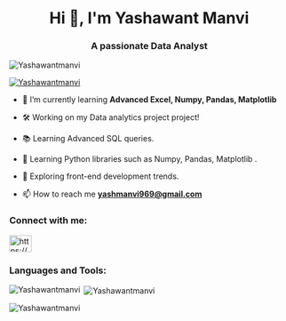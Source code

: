 <h1 align="center">Hi 👋, I'm Yashawant Manvi</h1>
<h3 align="center">A passionate Data Analyst</h3>

<p align="left"> <img src="https://komarev.com/ghpvc/?username=Yashawantmanvi&label=Profile%20views&color=0e75b6&style=flat" alt="Yashawantmanvi" /> </p>

<p align="left"> <a href="https://github.com/ryo-ma/github-profile-trophy"><img src="https://github-profile-trophy.vercel.app/?username=Yashawantmanvi" alt="Yashawantmanvi" /></a> </p>

- 🌱 I’m currently learning **Advanced Excel, Numpy, Pandas, Matplotlib**
  
- 🛠️ Working on my Data analytics project project!
  
- 📚 Learning Advanced SQL queries.
  
- 🐍 Learning Python libraries such as Numpy, Pandas, Matplotlib .
  
- 🌱 Exploring front-end development trends.

- 📫 How to reach me **yashmanvi969@gmail.com**

<h3 align="left">Connect with me:</h3>
<p align="left">
<a href="https://linkedin.com/in/https://www.linkedin.com/in/yashawantmanvi" target="blank"><img align="center" src="https://raw.githubusercontent.com/rahuldkjain/github-profile-readme-generator/master/src/images/icons/Social/linked-in-alt.svg" alt="https://www.linkedin.com/in/yashawantmanvi" height="30" width="40" /></a>
</p>

<h3 align="left">Languages and Tools:</h3>

<p><img align="left" src="https://github-readme-stats.vercel.app/api/top-langs?username=Yashawantmanvi&show_icons=true&locale=en&layout=compact" alt="Yashawantmanvi" /></p>

<p>&nbsp;<img align="center" src="https://github-readme-stats.vercel.app/api?username=Yashawantmanvi&show_icons=true&locale=en" alt="Yashawantmanvi" /></p>

<p> <img align="center" src="https://github-readme-streak-stats.herokuapp.com/?user=Yashawantmanvi&theme=default" alt="Yashawantmanvi" /></p>

